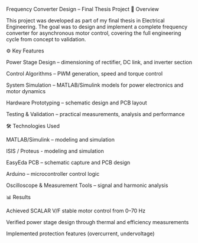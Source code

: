 Frequency Converter Design – Final Thesis Project
📌 Overview

This project was developed as part of my final thesis in Electrical Engineering.
The goal was to design and implement a complete frequency converter for asynchronous motor control, covering the full engineering cycle from concept to validation.

⚙️ Key Features

Power Stage Design – dimensioning of rectifier, DC link, and inverter section

Control Algorithms – PWM generation, speed and torque control

System Simulation – MATLAB/Simulink models for power electronics and motor dynamics

Hardware Prototyping – schematic design and PCB layout

Testing & Validation – practical measurements, analysis and performance

🛠️ Technologies Used

MATLAB/Simulink – modeling and simulation

ISIS / Proteus - modeling and simulation

EasyEda PCB – schematic capture and PCB design

Arduino – microcontroller control logic

Oscilloscope & Measurement Tools – signal and harmonic analysis

📊 Results

Achieved SCALAR V/F stable motor control from 0–70 Hz

Verified power stage design through thermal and efficiency measurements

Implemented protection features (overcurrent, undervoltage)
